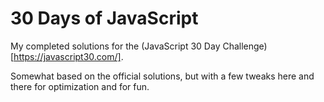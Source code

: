 # 30 Days of JavaScript

My completed solutions for the (JavaScript 30 Day Challenge)[https://javascript30.com/].

Somewhat based on the official solutions, but with a few tweaks here and there
for optimization and for fun.
